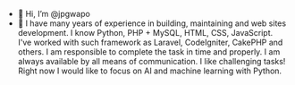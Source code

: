 - 👋 Hi, I’m @jpgwapo
- 👀 I have many years of experience in building, maintaining and web sites development. I know Python, PHP + MySQL, HTML, CSS, JavaScript. I've worked with such framework as Laravel, CodeIgniter, CakePHP and others. I am responsible to complete the task in time and properly. I am always available by all means of communication. I like challenging tasks! Right now I would like to focus on AI and machine learning with Python.

